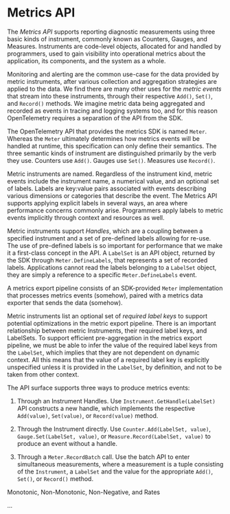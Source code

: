 # Metrics API

The _Metrics API_ supports reporting diagnostic measurements using
three basic kinds of instrument, commonly known as Counters, Gauges,
and Measures.  Instruments are code-level objects, allocated for and
handled by programmers, used to gain visibility into operational
metrics about the application, its components, and the system as a
whole.

Monitoring and alerting are the common use-case for the data provided
by metric instruments, after various collection and aggregation
strategies are applied to the data.  We find there are many other uses
for the _metric events_ that stream into these instruments, through
their respective `Add()`, `Set()`, and `Record()` methods.  We imagine
metric data being aggregated and recorded as events in tracing and
logging systems too, and for this reason OpenTelemetry requires a
separation of the API from the SDK.

The OpenTelemetry API that provides the metrics SDK is named `Meter`.
Whereas the `Meter` ultimately determines how metrics events will be
handled at runtime, this specification can only define their
semantics.  The three semantic kinds of instrument are distinguished
primarily by the verb they use.  Counters use `Add()`.  Gauges use
`Set()`.  Measures use `Record()`.

Metric instruments are named.  Regardless of the instrument kind,
metric events include the instrument name, a numerical value, and an
optional set of labels.  Labels are key:value pairs associated with
events describing various dimensions or categories that describe the
event.  The Metrics API supports applying explicit labels in several
ways, an area where performance concerns commonly arise.  Programmers
apply labels to metric events implicitly through context and resources
as well.

Metric instruments support _Handles_, which are a coupling between a
specified instrument and a set of pre-defined labels allowing for
re-use.  The use of pre-defined labels is so important for performance
that we make it a first-class concept in the API.  A `LabelSet` is an
API object, returned by the SDK through `Meter.DefineLabels`, that
represents a set of recorded labels.  Applications cannot read the
labels belonging to a `LabelSet` object, they are simply a reference
to a specific `Meter.DefineLabels` event.

A metrics export pipeline consists of an SDK-provided `Meter`
implementation that processes metrics events (somehow), paired with a
metrics data exporter that sends the data (somehow).

Metric instruments list an optional set of _required label keys_ to
support potential optimizations in the metric export pipeline.  There
is an important relationship between metric Instruments, their
required label keys, and LabelSets.  To support efficient
pre-aggregation in the metrics export pipeline, we must be able to
infer the value of the required label keys from the `LabelSet`, which
implies that they are not dependent on dynamic context. All this means
that the value of a required label key is explicitly unspecified
unless it is provided in the `LabelSet`, by definition, and not to be
taken from other context.

The API surface supports three ways to produce metrics events:

1. Through an Instrument Handles.  Use
`Instrument.GetHandle(LabelSet)` API constructs a new handle, which
implements the respective `Add(value)`, `Set(value)`, or
`Record(value)` method.

2. Through the Instrument directly.  Use `Counter.Add(LabelSet,
value)`, `Gauge.Set(LabelSet, value)`, or `Measure.Record(LabelSet,
value)` to produce an event without a handle.

3. Through a `Meter.RecordBatch` call.  Use the batch API to enter
simultaneous measurements, where a measurement is a tuple consisting
of the `Instrument`, a `LabelSet` and the value for the appropriate
`Add()`, `Set()`, or `Record()` method.

Monotonic, Non-Monotonic, Non-Negative, and Rates

...

